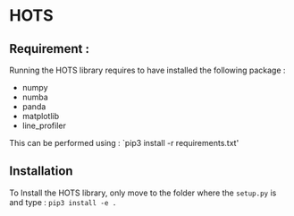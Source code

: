 # HOTS
## Requirement :
Running the HOTS library requires to have installed the following package :

* numpy
* numba
* panda
* matplotlib
* line_profiler

This can be performed using : `pip3 install -r requirements.txt'

## Installation
To Install the HOTS library, only move to the folder where the `setup.py` is and type : `pip3 install -e .`
